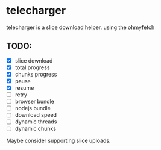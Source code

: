 # telecharger

telecharger is a slice download helper. using the [ohmyfetch](https://github.com/unjs/ohmyfetch)

## TODO: 

- [x] slice download
- [x] total progress
- [x] chunks progress
- [x] pause
- [x] resume
- [ ] retry
- [ ] browser bundle
- [ ] nodejs bundle
- [ ] download speed
- [ ] dynamic threads
- [ ] dynamic chunks

Maybe consider supporting slice uploads.
